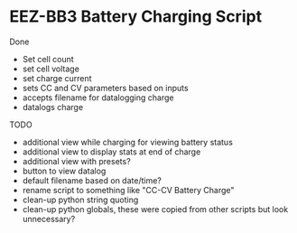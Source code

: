 # EEZ-BB3 Battery Charging Script

Done
* Set cell count
* set cell voltage
* set charge current
* sets CC and CV parameters based on inputs
* accepts filename for datalogging charge
* datalogs charge


TODO
* additional view while charging for viewing battery status
* additional view to display stats at end of charge
* additional view with presets?
* button to view datalog
* default filename based on date/time?
* rename script to something like "CC-CV Battery Charge"
* clean-up python string quoting
* clean-up python globals, these were copied from other scripts but look
  unnecessary?
